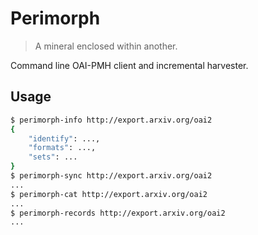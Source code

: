 Perimorph
=========

> A mineral enclosed within another.

Command line OAI-PMH client and incremental harvester.

Usage
-----

```sh
$ perimorph-info http://export.arxiv.org/oai2
{
	"identify": ...,
	"formats": ...,
	"sets": ...
}
$ perimorph-sync http://export.arxiv.org/oai2
...
$ perimorph-cat http://export.arxiv.org/oai2
...
$ perimorph-records http://export.arxiv.org/oai2
...
```
